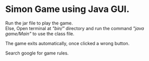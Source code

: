 # Simon Game using Java GUI.

Run the jar file to play the game.  
Else,
Open terminal at *"bin/"* directory and run the command *"java game/Main"* to use the class file.  

The game exits automatically, once clicked a wrong button.

Search google for game rules.

